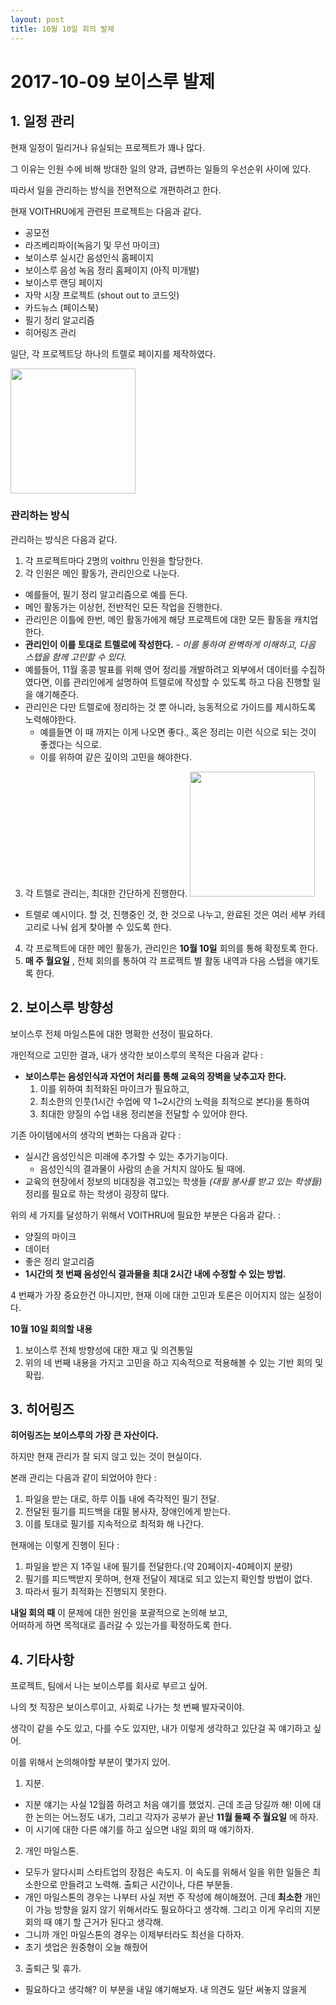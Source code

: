 ```yaml
---
layout: post
title: 10월 10일 회의 발제
---
```


# 2017-10-09 보이스루 발제

## 1. 일정 관리

현재 일정이 밀리거나 유실되는 프로젝트가 꽤나 많다. <br>

그 이유는 인원 수에 비해 방대한 일의 양과, 급변하는 일들의 우선순위 사이에 있다. <br>

따라서 일을 관리하는 방식을 전면적으로 개편하려고 한다. <br>

현재 VOITHRU에게 관련된 프로젝트는 다음과 같다. <br>

* 공모전
* 라즈베리파이(녹음기 및 무선 마이크)
* 보이스루 실시간 음성인식 홈페이지
* 보이스루 음성 녹음 정리 홈페이지 (아직 미개발)
* 보이스루 랜딩 페이지
* 자막 시장 프로젝트 (shout out to 코드잇)
* 카드뉴스 (페이스북)
* 필기 정리 알고리즘
* 히어링즈 관리

일단, 각 프로젝트당 하나의 트렐로 페이지를 제작하였다.

<img src="https://i.imgur.com/eDIYgGv.png" width="200" height="200" />


###  관리하는 방식

관리하는 방식은 다음과 같다.

1. 각 프로젝트마다 2명의 voithru 인원을 할당한다.
2. 각 인원은 메인 활동가, 관리인으로 나눈다.
  * 예를들어, 필기 정리 알고리즘으로 예를 든다.
  * 메인 활동가는 이상헌, 전반적인 모든 작업을 진행한다.
  * 관리인은 이틀에 한번, 메인 활동가에게 해당 프로젝트에 대한 모든 활동을 캐치업한다.
  * **관리인이 이를 토대로 트렐로에 작성한다.** *- 이를 통하여 완벽하게 이해하고, 다음 스텝을 함께 고민할 수 있다.*
  * 예를들어, 11월 홍콩 발표를 위해 영어 정리를 개발하려고 외부에서 데이터를 수집하였다면, 이를 관리인에게 설명하여 트렐로에 작성할 수 있도록 하고 다음 진행할 일을 얘기해준다.
  * 관리인은 다만 트렐로에 정리하는 것 뿐 아니라, 능동적으로 가이드를 제시하도록 노력해야한다.
    - 예를들면 이 때 까지는 이게 나오면 좋다., 혹은 정리는 이런 식으로 되는 것이 좋겠다는 식으로.
    - 이를 위하여 같은 깊이의 고민을 해야한다.
3. 각 트렐로 관리는, 최대한 간단하게 진행한다. <img src="https://i.imgur.com/uxyaBTZ.png" width="200" height="200" />
  * 트렐로 예시이다. 할 것, 진행중인 것, 한 것으로 나누고, 완료된 것은 여러 세부 카테고리로 나눠 쉽게 찾아볼 수 있도록 한다.
4. 각 프로젝트에 대한 메인 활동가, 관리인은 **10월 10일** 회의를 통해 확정토록 한다.
5. **매 주 월요일** , 전체 회의를 통하여 각 프로젝트 별 활동 내역과 다음 스텝을 얘기토록 한다.

## 2. 보이스루 방향성

보이스루 전체 마일스톤에 대한 명확한 선정이 필요하다. <br>

개인적으로 고민한 결과, 내가 생각한 보이스루의 목적은 다음과 같다 : <br>

* **보이스루는 음성인식과 자연어 처리를 통해 교육의 장벽을 낮추고자 한다.**
  1. 이를 위하여 최적화된 마이크가 필요하고,
  2. 최소한의 인풋(1시간 수업에 약 1~2시간의 노력을 최적으로 본다)을 통하여
  3. 최대한 양질의 수업 내용 정리본을 전달할 수 있어야 한다.

기존 아이템에서의 생각의 변화는 다음과 같다 :
* 실시간 음성인식은 미래에 추가할 수 있는 추가기능이다.
  - 음성인식의 결과물이 사람의 손을 거치지 않아도 될 때에.
* 교육의 현장에서 정보의 비대칭을 겪고있는 학생들 *(대필 봉사를 받고 있는 학생들)* 정리를 필요로 하는 학생이 굉장히 많다.

위의 세 가지를 달성하기 위해서 VOITHRU에 필요한 부분은 다음과 같다. :
* 양질의 마이크
* 데이터
* 좋은 정리 알고리즘
* **1시간의 첫 번째 음성인식 결과물을 최대 2시간 내에 수정할 수 있는 방법.**

4 번째가 가장 중요한건 아니지만, 현재 이에 대한 고민과 토론은 이어지지 않는 실정이다. <br>

**10월 10일 회의할 내용**
1. 보이스루 전체 방향성에 대한 재고 및 의견통일
2. 위의 네 번째 내용을 가지고 고민을 하고 지속적으로 적용해볼 수 있는 기반 회의 및 확립.

## 3. 히어링즈

**히어링즈는 보이스루의 가장 큰 자산이다.** <br>

하지만 현재 관리가 잘 되지 않고 있는 것이 현실이다. <br>

본래 관리는 다음과 같이 되었어야 한다 :
1. 파일을 받는 대로, 하루 이틀 내에 즉각적인 필기 전달.
2. 전달된 필기를 피드백을 대필 봉사자, 장애인에게 받는다.
3. 이를 토대로 필기를 지속적으로 최적화 해 나간다.

현재에는 이렇게 진행이 된다 :

1. 파일을 받은 지 1주일 내에 필기를 전달한다.(약 20페이지-40페이지 분량)
2. 필기를 피드백받지 못하며, 현재 전달이 제대로 되고 있는지 확인할 방법이 없다.
3. 따라서 필기 최적화는 진행되지 못한다.

**내일 회의 때** 이 문제에 대한 원인을 포괄적으로 논의해 보고, <br>
어떠하게 하면 목적대로 흘러갈 수 있는가를 확정하도록 한다.

## 4. 기타사항

프로젝트, 팀에서 나는 보이스루를 회사로 부르고 싶어. <br>

나의 첫 직장은 보이스루이고, 사회로 나가는 첫 번째 발자국이야. <br>

생각이 같을 수도 있고, 다를 수도 있지만, 내가 이렇게 생각하고 있단걸 꼭 얘기하고 싶어. <br>

이를 위해서 논의해야할 부분이 몇가지 있어.
1. 지분.
  - 지분 얘기는 사실 12월쯤 하려고 처음 얘기를 했었지. 근데 조금 당길까 해! 이에 대한 논의는 어느정도 내가, 그리고 각자가 공부가 끝난 **11월 둘째 주 월요일** 에 하자.
  - 이 시기에 대한 다른 얘기를 하고 싶으면 내일 회의 때 얘기하자.
2. 개인 마일스톤.
  - 모두가 알다시피 스타트업의 장점은 속도지. 이 속도를 위해서 일을 위한 일들은 최소한으로 만들려고 노력해. 출퇴근 시간이나, 다른 부분들.
  - 개인 마일스톤의 경우는 나부터 사실 저번 주 작성에 해이해졌어. 근데 **최소한** 개인이 가능 방향을 잃지 않기 위해서라도 필요하다고 생각해. 그리고 이게 우리의 지분 회의 때 얘기 할 근거가 된다고 생각해.
  - 그니까 개인 마일스톤의 경우는 이제부터라도 최선을 다하자.
  - 초기 셋업은 원중형이 오늘 해줬어
3. 출퇴근 및 휴가.
  - 필요하다고 생각해? 이 부분을 내일 얘기해보자. 내 의견도 일단 써놓지 않을게
